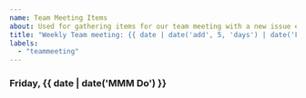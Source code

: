```yaml
---
name: Team Meeting Items 
about: Used for gathering items for our team meeting with a new issue every week.
title: "Weekly Team meeting: {{ date | date('add', 5, 'days') | date('Fr') }}"
labels:
  - "teammeeting"
---
```

### Friday, {{ date | date('MMM Do') }}
